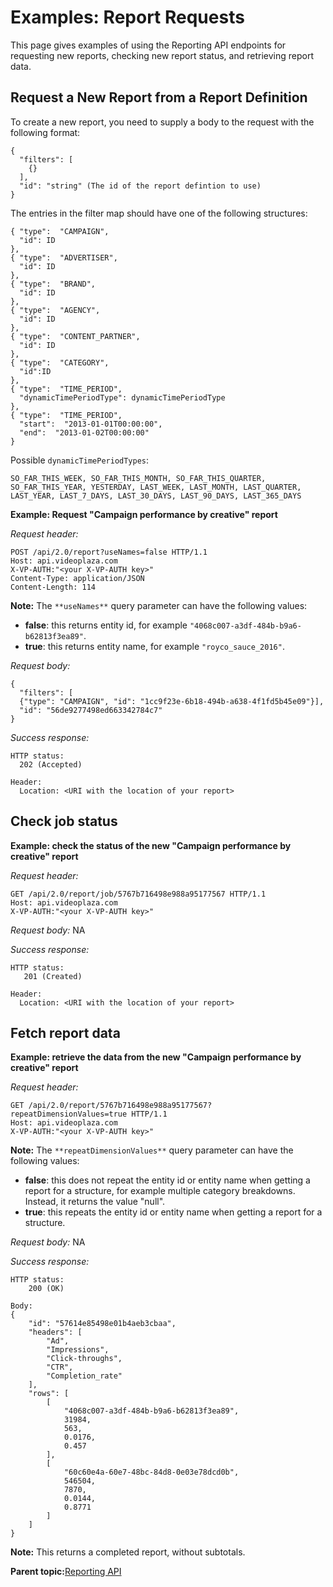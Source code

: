# Examples: Report Requests

This page gives examples of using the Reporting API endpoints for requesting new reports, checking new report status, and retrieving report data.

## Request a New Report from a Report Definition

To create a new report, you need to supply a body to the request with the following format:

```
{
  "filters": [
    {}
  ],
  "id": "string" (The id of the report defintion to use)
}
```

The entries in the filter map should have one of the following structures:

```
{ "type":  "CAMPAIGN", 
  "id": ID 
},
{ "type":  "ADVERTISER",
  "id": ID 
},
{ "type":  "BRAND", 
  "id": ID 
},
{ "type":  "AGENCY", 
  "id": ID 
},
{ "type":  "CONTENT_PARTNER", 
  "id": ID
},
{ "type":  "CATEGORY", 
  "id":ID 
},
{ "type":  "TIME_PERIOD", 
  "dynamicTimePeriodType": dynamicTimePeriodType 
},
{ "type":  "TIME_PERIOD", 
  "start":  "2013-01-01T00:00:00", 
  "end":  "2013-01-02T00:00:00"
}

```

Possible `dynamicTimePeriodTypes`:

```
SO_FAR_THIS_WEEK, SO_FAR_THIS_MONTH, SO_FAR_THIS_QUARTER, SO_FAR_THIS_YEAR, YESTERDAY, LAST_WEEK, LAST_MONTH, LAST_QUARTER, LAST_YEAR, LAST_7_DAYS, LAST_30_DAYS, LAST_90_DAYS, LAST_365_DAYS
```

**Example: Request "Campaign performance by creative" report**

*Request header:*

```
POST /api/2.0/report?useNames=false HTTP/1.1
Host: api.videoplaza.com
X-VP-AUTH:"<your X-VP-AUTH key>"
Content-Type: application/JSON
Content-Length: 114
```

**Note:** The `**useNames**` query parameter can have the following values:

-   **false**: this returns entity id, for example `"4068c007-a3df-484b-b9a6-b62813f3ea89"`.
-   **true**: this returns entity name, for example `"royco_sauce_2016"`.

*Request body:*

```
{
  "filters": [
  {"type": "CAMPAIGN", "id": "1cc9f23e-6b18-494b-a638-4f1fd5b45e09"}],
  "id": "56de9277498ed663342784c7"
}
```

*Success response:*

```
HTTP status:
  202 (Accepted)

Header:
  Location: <URI with the location of your report>
```

## Check job status

**Example: check the status of the new "Campaign performance by creative" report**

*Request header:*

```
GET /api/2.0/report/job/5767b716498e988a95177567 HTTP/1.1
Host: api.videoplaza.com
X-VP-AUTH:"<your X-VP-AUTH key>"
```

*Request body:* NA

*Success response:*

```
HTTP status:
   201 (Created)

Header:
  Location: <URI with the location of your report>
```

## Fetch report data

**Example: retrieve the data from the new "Campaign performance by creative" report**

*Request header:*

```
GET /api/2.0/report/5767b716498e988a95177567?repeatDimensionValues=true HTTP/1.1
Host: api.videoplaza.com
X-VP-AUTH:"<your X-VP-AUTH key>"
```

**Note:** The `**repeatDimensionValues**` query parameter can have the following values:

-   **false**: this does not repeat the entity id or entity name when getting a report for a structure, for example multiple category breakdowns. Instead, it returns the value "null".
-   **true**: this repeats the entity id or entity name when getting a report for a structure.

*Request body:* NA

*Success response:*

```
HTTP status:
    200 (OK)
 
Body:
{
    "id": "57614e85498e01b4aeb3cbaa",
    "headers": [
        "Ad",
        "Impressions",
        "Click-throughs",
        "CTR",
        "Completion_rate"
    ],
    "rows": [
        [
            "4068c007-a3df-484b-b9a6-b62813f3ea89",
            31984,
            563,
            0.0176,
            0.457
        ],
        [
            "60c60e4a-60e7-48bc-84d8-0e03e78dcd0b",
            546504,
            7870,
            0.0144,
            0.8771
        ]
    ]
}

```

**Note:** This returns a completed report, without subtotals.

**Parent topic:**[Reporting API](../../../oadtech/ad_serving/dg/rest_reporting_api.md)

